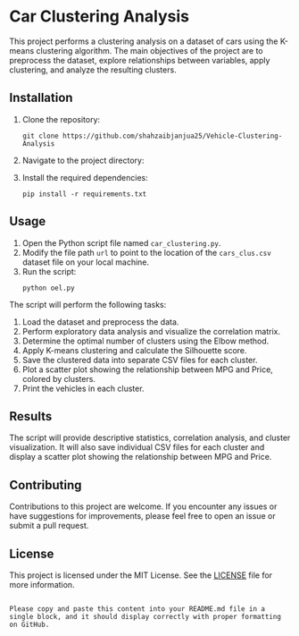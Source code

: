 


# Car Clustering Analysis

This project performs a clustering analysis on a dataset of cars using the K-means clustering algorithm. The main objectives of the project are to preprocess the dataset, explore relationships between variables, apply clustering, and analyze the resulting clusters.

## Installation

1. Clone the repository:
   ```
   git clone https://github.com/shahzaibjanjua25/Vehicle-Clustering-Analysis
   ```

2. Navigate to the project directory:
  

3. Install the required dependencies:
   ```
   pip install -r requirements.txt
   ```

## Usage

1. Open the Python script file named `car_clustering.py`.
2. Modify the file path `url` to point to the location of the `cars_clus.csv` dataset file on your local machine.
3. Run the script:
   ```
   python oel.py
   ```

The script will perform the following tasks:

1. Load the dataset and preprocess the data.
2. Perform exploratory data analysis and visualize the correlation matrix.
3. Determine the optimal number of clusters using the Elbow method.
4. Apply K-means clustering and calculate the Silhouette score.
5. Save the clustered data into separate CSV files for each cluster.
6. Plot a scatter plot showing the relationship between MPG and Price, colored by clusters.
7. Print the vehicles in each cluster.

## Results

The script will provide descriptive statistics, correlation analysis, and cluster visualization. It will also save individual CSV files for each cluster and display a scatter plot showing the relationship between MPG and Price.

## Contributing

Contributions to this project are welcome. If you encounter any issues or have suggestions for improvements, please feel free to open an issue or submit a pull request.

## License

This project is licensed under the MIT License. See the [LICENSE](LICENSE) file for more information.
```

Please copy and paste this content into your README.md file in a single block, and it should display correctly with proper formatting on GitHub.

